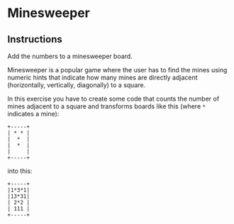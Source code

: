 # Minesweeper

## Instructions

Add the numbers to a minesweeper board.

Minesweeper is a popular game where the user has to find the mines using numeric hints that indicate how many mines are
directly adjacent
(horizontally, vertically, diagonally) to a square.

In this exercise you have to create some code that counts the number of mines adjacent to a square and transforms boards
like this (where `*`
indicates a mine):

    +-----+
    | * * |
    |  *  |
    |  *  |
    |     |
    +-----+

into this:

    +-----+
    |1*3*1|
    |13*31|
    | 2*2 |
    | 111 |
    +-----+
